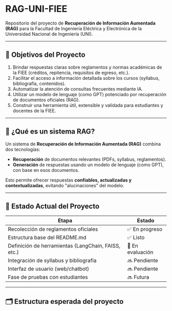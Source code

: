 # RAG-UNI-FIEE

Repositorio del proyecto de **Recuperación de Información Aumentada (RAG)** para la Facultad de Ingeniería Eléctrica y Electrónica de la Universidad Nacional de Ingeniería (UNI).

---

## 🎯 Objetivos del Proyecto

1. Brindar respuestas claras sobre reglamentos y normas académicas de la FIEE (créditos, repitencia, requisitos de egreso, etc.).
2. Facilitar el acceso a información detallada sobre los cursos (syllabus, bibliografía, contenidos).
3. Automatizar la atención de consultas frecuentes mediante IA.
4. Utilizar un modelo de lenguaje (como GPT) potenciado por recuperación de documentos oficiales (RAG).
5. Construir una herramienta útil, extensible y validada para estudiantes y docentes de la FIEE.

---

## 🤖 ¿Qué es un sistema RAG?

Un sistema de **Recuperación de Información Aumentada (RAG)** combina dos tecnologías:

- **Recuperación** de documentos relevantes (PDFs, syllabus, reglamentos).
- **Generación** de respuestas usando un modelo de lenguaje (como GPT), con base en esos documentos.

Esto permite ofrecer respuestas **confiables, actualizadas y contextualizadas**, evitando "alucinaciones" del modelo.

---

## 📌 Estado Actual del Proyecto

| Etapa | Estado |
|-------|--------|
| Recolección de reglamentos oficiales | ✅ En progreso |
| Estructura base del README.md | ✅ Listo |
| Definición de herramientas (LangChain, FAISS, etc.) | 🔄 En evaluación |
| Integración de syllabus y bibliografía | 🔜 Pendiente |
| Interfaz de usuario (web/chatbot) | 🔜 Pendiente |
| Fase de pruebas con estudiantes | 🔜 Futura |

---

## 🗂️ Estructura esperada del proyecto

